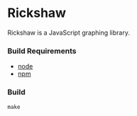 Rickshaw
========

Rickshaw is a JavaScript graphing library.

### Build Requirements

  * [node](http://nodejs.org/)
  * [npm](http://npmjs.org/)

### Build

	make
